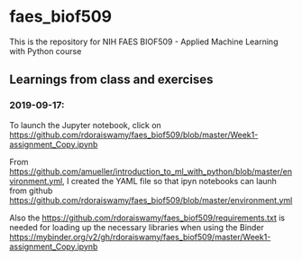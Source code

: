 # faes_biof509

This is the repository for NIH FAES BIOF509 - Applied Machine Learning with Python course

## Learnings from class and exercises

### 2019-09-17:

To launch the Jupyter notebook, click on https://github.com/rdoraiswamy/faes_biof509/blob/master/Week1-assignment_Copy.ipynb

From https://github.com/amueller/introduction_to_ml_with_python/blob/master/environment.yml, I created the YAML file so that ipyn notebooks can launh from github https://github.com/rdoraiswamy/faes_biof509/blob/master/environment.yml

Also the https://github.com/rdoraiswamy/faes_biof509/requirements.txt is needed for loading up the necessary libraries when using the Binder https://mybinder.org/v2/gh/rdoraiswamy/faes_biof509/master/Week1-assignment_Copy.ipynb

